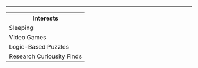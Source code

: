 <hr>
<table>
    <th>Interests</th>
    <tr>
  <td>Sleeping</td>
        </tr>
    <tr>
  <td>Video Games</td>
    </tr>
    <tr>
  <td>Logic-Based Puzzles </td>
    </tr>
    <tr>
  <td>Research Curiousity Finds</td>
    </tr>
</table>

